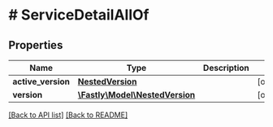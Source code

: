 # # ServiceDetailAllOf

## Properties

Name | Type | Description | Notes
------------ | ------------- | ------------- | -------------
**active_version** | [**NestedVersion**](NestedVersion.md) |  | [optional] 
**version** | [**\Fastly\Model\NestedVersion**](NestedVersion.md) |  | [optional] 


[[Back to API list]](../../README.md#endpoints) [[Back to README]](../../README.md)
